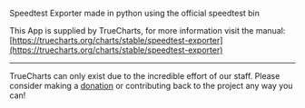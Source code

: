 Speedtest Exporter made in python using the official speedtest bin

This App is supplied by TrueCharts, for more information visit the manual: [https://truecharts.org/charts/stable/speedtest-exporter](https://truecharts.org/charts/stable/speedtest-exporter)

---

TrueCharts can only exist due to the incredible effort of our staff.
Please consider making a [donation](https://truecharts.org/about/sponsor) or contributing back to the project any way you can!
